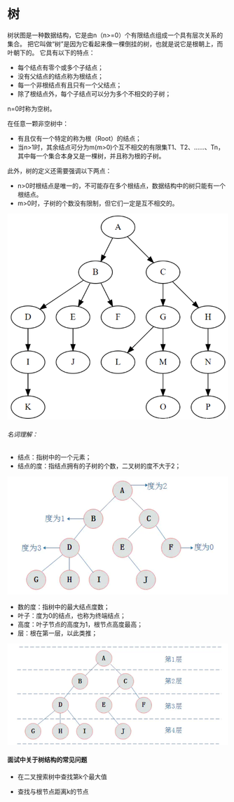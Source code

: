 # 树

树状图是一种数据结构，它是由n（n>=0）个有限结点组成一个具有层次关系的集合。
把它叫做“树”是因为它看起来像一棵倒挂的树，也就是说它是根朝上，而叶朝下的。
它具有以下的特点：

* 每个结点有零个或多个子结点；
* 没有父结点的结点称为根结点；
* 每一个非根结点有且只有一个父结点；
* 除了根结点外，每个子结点可以分为多个不相交的子树；

n=0时称为空树。

在任意一颗非空树中：

* 有且仅有一个特定的称为根（Root）的结点；
* 当n>1时，其余结点可分为m(m>0)个互不相交的有限集T1、T2、......、Tn，其中每一个集合本身又是一棵树，并且称为根的子树。

此外，树的定义还需要强调以下两点：

* n>0时根结点是唯一的，不可能存在多个根结点，数据结构中的树只能有一个根结点。
* m>0时，子树的个数没有限制，但它们一定是互不相交的。

![树状图](../image/c2/tree-1.png)

###### 名词理解：

* 结点：指树中的一个元素；
* 结点的度：指结点拥有的子树的个数，二叉树的度不大于2；

![结点的度](../image/c2/tree-2.png)

* 数的度：指树中的最大结点度数；
* 叶子：度为0的结点，也称为终端结点；
* 高度：叶子节点的高度为1，根节点高度最高；
* 层：根在第一层，以此类推；

![结点层次](../image/c2/tree-3.png)

#### 面试中关于树结构的常见问题


* 在二叉搜索树中查找第k个最大值

* 查找与根节点距离k的节点

